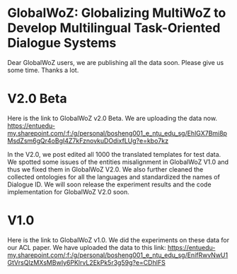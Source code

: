 # GlobalWoZ: Globalizing MultiWoZ to Develop Multilingual Task-Oriented Dialogue Systems
Dear GlobalWoZ users, we are publishing all the data soon. Please give us some time. Thanks a lot. 

# V2.0 Beta
Here is the link to GlobalWoZ v2.0 Beta. We are uploading the data now. 
https://entuedu-my.sharepoint.com/:f:/g/personal/bosheng001_e_ntu_edu_sg/EhlGX7Bmi8pMsdZsm6gQr4oBgI4Z7kFznovkuDOdixfLUg?e=kbo7kz

In the V2.0, we post edited all 1000 the translated templates for test data. We spotted some issues of the entities misalignment in GlobalWoZ V1.0 and thus we fixed them in GlobalWoZ V2.0. We also further cleaned the collected ontologies for all the languages and standardized the names of Dialogue ID. We will soon release the experiment results and the code implementation for GlobalWoZ V2.0 soon. 


# V1.0
Here is the link to GlobalWoZ v1.0. We did the experiments on these data for our ACL paper. 
We have uploaded the data to this link:
https://entuedu-my.sharepoint.com/:f:/g/personal/bosheng001_e_ntu_edu_sg/EnifRwvNwU1GtVrsQlzMXsMBwIy6PKlrvL2EkPk5r3g59g?e=CDhIFS
